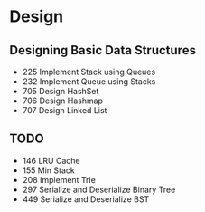 # Design

## Designing Basic Data Structures
* 225 Implement Stack using Queues
* 232 Implement Queue using Stacks
* 705 Design HashSet
* 706 Design Hashmap
* 707 Design Linked List

## TODO
* 146 LRU Cache
* 155 Min Stack
* 208 Implement Trie
* 297	Serialize and Deserialize Binary Tree  
* 449	Serialize and Deserialize BST    
